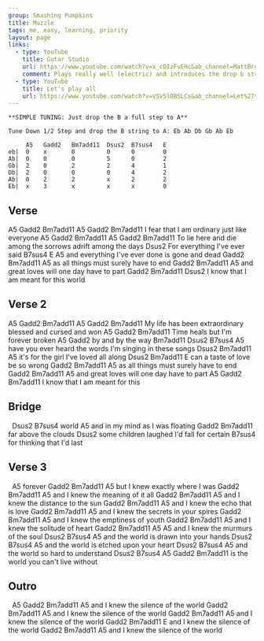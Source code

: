 ```yaml
---
group: Smashing Pumpkins
title: Muzzle
tags: me, easy, learning, priority
layout: page
links:
  - type: YouTube
    title: Gutar Studio
    url: https://www.youtube.com/watch?v=x_cDIzFvEHc&ab_channel=MattBrown%27sGuitarStudio
    comment: Plays really well (electric) and introduces the drop b string tuning
  - type: YouTube
    title: Let's play all
    url: https://www.youtube.com/watch?v=VSVSlOBSLCs&ab_channel=Let%27sPlayAll
---
```


```chordpro
**SIMPLE TUNING: Just drop the B a full step to A**

Tune Down 1/2 Step and drop the B string to A: Eb Ab Db Gb Ab Eb
 
     A5   Gadd2   Bm7add11  Dsus2  B7sus4   E
eb|  0    x       0         0      0        0
Ab|  0    0       0         5      0        2
Gb|  2    0       2         2      4        1
Db|  2    0       0         0      4        2
Ab|  0    2       2         x      2        2
Eb|  x    3       x         x      x        0
```

## Verse

A5           Gadd2   Bm7add11     A5        Gadd2    Bm7add11
I  fear that I am     ordinary    just like everyone
A5              Gadd2   Bm7add11       A5              Gadd2     Bm7add11
To lie here and die among the sorrows adrift among the days
Dsus2
For everything I've ever said
  B7sus4                       E        A5
and everything I've ever done is gone and dead
       Gadd2           Bm7add11        A5
as all things     must surely have to end
          Gadd2          Bm7add11        A5
and great loves    will one day have to part
            Gadd2         Bm7add11       Dsus2
I know that I          am meant for this world

## Verse 2

A5          Gadd2     Bm7add11      A5                    Gadd2  Bm7add11
My life has been extraordinary      blessed and cursed and won
A5             Gadd2   Bm7add11
Time heals but I'm     forever broken
        A5             Gadd2
        by and by the way
        Bm7add11                Dsus2    B7sus4            A5
        have you ever heard the words I'm singing in these songs
                     Dsus2       Bm7add11    A5
        it's for the girl I've   loved all   along
                 Dsus2   Bm7add11  E
        can a taste of  love be so wrong
               Gadd2       Bm7add11       A5
        as all things must surely have to end
                  Gadd2      Bm7add11        A5
        and great loves will one day have to part
        A5          Gadd2    Bm7add11
        I know that I     am meant for this

## Bridge

&nbsp;       Dsus2   B7sus4
        world
            A5
        and in my mind as I was floating
        Gadd2         Bm7add11
        far above the clouds
             Dsus2
        some children laughed I'd fall for certain
            B7sus4
        for thinking that I'd last

## Verse 3

&nbsp;        A5
        forever
              Gadd2    Bm7add11         A5
        but I knew    exactly where I was
              Gadd2    Bm7add11      A5
        and I knew the meaning of it all
              Gadd2    Bm7add11       A5
        and I knew the distance to the sun
              Gadd2    Bm7add11     A5
        and I knew the echo that is love
              Gadd2    Bm7add11        A5
        and I knew the secrets in your spires
              Gadd2    Bm7add11     A5
        and I knew the emptiness of youth
              Gadd2    Bm7add11    A5
        and I knew the solitude of heart
              Gadd2    Bm7add11        A5        A5
        and I knew the murmurs of the soul
                Dsus2    B7sus4          A5
        and the world is drawn into your hands
                Dsus2    B7sus4           A5
        and the world is etched upon your heart
                Dsus2    B7sus4        A5
        and the world so hard to understand
                Dsus2    B7sus4         A5    Gadd2  Bm7add11
        is the world you can't live without

## Outro

&nbsp;    A5       Gadd2    Bm7add11         A5
        and I knew the silence of the world
              Gadd2    Bm7add11         A5
        and I knew the silence of the world
              Gadd2    Bm7add11         A5
        and I knew the silence of the world
              Gadd2    Bm7add11         E
        and I knew the silence of the world
               Gadd2   Bm7add11       A5
        and I knew the silence of the world
